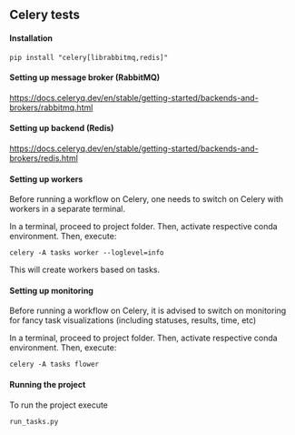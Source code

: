 ## Celery tests

#### Installation 

```pip install "celery[librabbitmq,redis]"```

#### Setting up message broker (RabbitMQ)

https://docs.celeryq.dev/en/stable/getting-started/backends-and-brokers/rabbitmq.html

#### Setting up backend (Redis)

https://docs.celeryq.dev/en/stable/getting-started/backends-and-brokers/redis.html

#### Setting up workers
Before running a workflow on Celery, one needs to switch on Celery
with workers in a separate terminal. 

In a terminal, proceed to project
folder. Then, activate respective conda environment. Then, execute:
```
celery -A tasks worker --loglevel=info
```
This will create workers based on tasks.

#### Setting up monitoring
Before running a workflow on Celery, it is advised to switch on monitoring
for fancy task visualizations (including statuses, results, time, etc)

In a terminal, proceed to project
folder. Then, activate respective conda environment. Then, execute: 
```
celery -A tasks flower
```

#### Running the project

To run the project execute 

```
run_tasks.py
```

